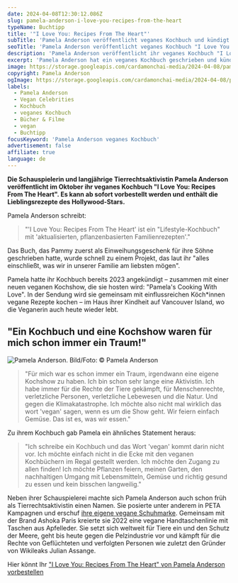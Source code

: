 ```yaml
---
date: 2024-04-08T12:30:12.086Z
slug: pamela-anderson-i-love-you-recipes-from-the-heart
typeName: Buchtipp
title: '"I Love You: Recipes From The Heart"'
subTitle: 'Pamela Anderson veröffentlicht veganes Kochbuch und kündigt Kochshow an'
seoTitle: 'Pamela Anderson veröffentlicht veganes Kochbuch "I Love You: Recipes From The Heart'
description: 'Pamela Anderson veröffentlicht ihr veganes Kochbuch "I Love You: Recipes From The Heart" bereits im Oktober. Zudem hat sie eine eigene Kochshow angekündigt. Erfahrt jetzt alles über die Pläne der Schauspielin und Aktivistin.'
excerpt: 'Pamela Anderson hat ein veganes Kochbuch geschrieben und kündigt zusammen mit der Veröffentlichung eine eigene Kochshow an. Die Schauspielerin und Tierrechtsaktivistin möchte mit dem Buch und der Show pflanzliche Lebensmittel und die Freude daran feiern.'
image: https://storage.googleapis.com/cardamonchai-media/2024-04-08/pamela-anderson-i-love-you-recipes-from-the-heart-soundsvegan-1-jpg-imagine-181818_55443c_1024_768/640.webp
copyright: Pamela Anderson
ogImage: https://storage.googleapis.com/cardamonchai-media/2024-04-08/pamela-anderson-i-love-you-recipes-from-the-heart-soundsvegan-og-jpg-imagine-181818_886a51_1200_628/640.webp
labels:
  - Pamela Anderson
  - Vegan Celebrities
  - Kochbuch
  - veganes Kochbuch
  - Bücher & Filme
  - vegan
  - Buchtipp
focusKeyword: 'Pamela Anderson veganes Kochbuch'
advertisement: false
affiliate: true
language: de
---
```


**Die Schauspielerin und langjährige Tierrechtsaktivistin Pamela Anderson veröffentlicht im Oktober ihr veganes Kochbuch "I Love You: Recipes From The Heart". Es kann ab sofort vorbestellt werden und enthält die Lieblingsrezepte des Hollywood-Stars.**

Pamela Anderson schreibt:

> "'I Love You: Recipes From The Heart' ist ein "Lifestyle-Kochbuch" mit 'aktualisierten, pflanzenbasierten Familienrezepten'."

Das Buch, das Pammy zuerst als Einweihungsgeschenk für ihre Söhne geschrieben hatte, wurde schnell zu einem Projekt, das laut ihr "alles einschließt, was wir in unserer Familie am liebsten mögen".

Pamela hatte ihr Kochbuch bereits 2023 angekündigt – zusammen mit einer neuen veganen Kochshow, die sie hosten wird: "Pamela's Cooking With Love". In der Sendung wird sie gemeinsam mit einflussreichen Köch\*innen vegane Rezepte kochen – im Haus ihrer Kindheit auf Vancouver Island, wo die Veganerin auch heute wieder lebt.

## "Ein Kochbuch und eine Kochshow waren für mich schon immer ein Traum!"

![Pamela Anderson. Bild/Foto: © Pamela Anderson](https://storage.googleapis.com/cardamonchai-media/2024-04-08/pamela-anderson-i-love-you-recipes-from-the-heart-soundsvegan-jpg-imagine-a88878_b1895f_768_1024/640.webp 'Pamela Anderson. Bild/Foto: © Pamela Anderso')

> "Für mich war es schon immer ein Traum, irgendwann eine eigene Kochshow zu haben. Ich bin schon sehr lange eine Aktivistin. Ich habe immer für die Rechte der Tiere gekämpft, für Menschenrechte, verletzliche Personen, verletzliche Lebewesen und die Natur. Und gegen die Klimakatastrophe. Ich möchte also nicht mal wirklich das wort 'vegan' sagen, wenn es um die Show geht. Wir feiern einfach Gemüse. Das ist es, was wir essen."

Zu ihrem Kochbuch gab Pamela ein ähnliches Statement heraus:

> "Ich schreibe ein Kochbuch und das Wort 'vegan' kommt darin nicht vor. Ich möchte einfach nicht in die Ecke mit den veganen Kochbüchern im Regal gestellt werden. Ich möchte den Zugang zu allen finden! Ich möchte Pflanzen feiern, meinen Garten, den nachhaltigen Umgang mit Lebensmitteln, Gemüse und richtig gesund zu essen und kein bisschen langweilig."

Neben ihrer Schauspielerei machte sich Pamela Anderson auch schon früh als Tierrechtsaktivistin einen Namen. Sie posierte unter anderem in PETA Kampagnen und erschuf [ihre eigene vegane Schuhmarke](/2015/09/vegane-stiefel-von-pamela-anderson/). Gemeinsam mit der Brand Ashoka Paris kreierte sie 2022 eine vegane Handtaschenlinie mit Taschen aus Apfelleder. Sie setzt sich weltweit für Tiere ein und den Schutz der Meere, geht bis heute gegen die Pelzindustrie vor und kämpft für die Rechte von Geflüchteten und verfolgten Personen wie zuletzt den Gründer von Wikileaks Julian Assange.

Hier könnt Ihr ["I Love You: Recipes From The Heart" von Pamela Anderson vorbestellen](https://amzn.to/3vAgEzh)
